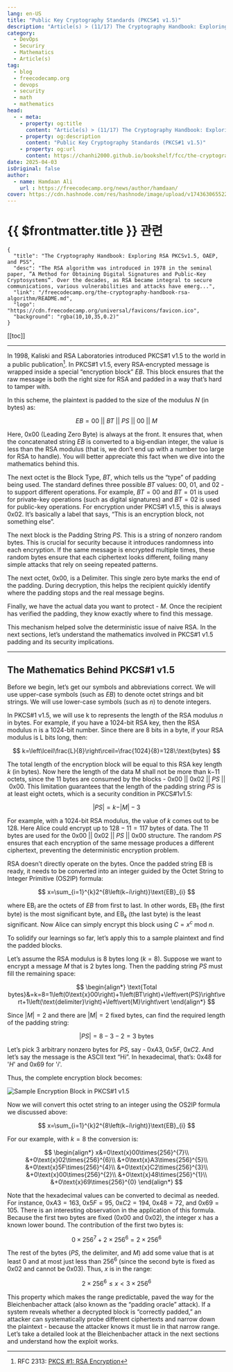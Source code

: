 ```yaml
---
lang: en-US
title: "Public Key Cryptography Standards (PKCS#1 v1.5)"
description: "Article(s) > (11/17) The Cryptography Handbook: Exploring RSA PKCSv1.5, OAEP, and PSS" 
category:
  - DevOps
  - Securiry
  - Mathematics
  - Article(s)
tag:
  - blog
  - freecodecamp.org
  - devops
  - security
  - math
  - mathematics
head:
  - - meta:
    - property: og:title
      content: "Article(s) > (11/17) The Cryptography Handbook: Exploring RSA PKCSv1.5, OAEP, and PSS"
    - property: og:description
      content: "Public Key Cryptography Standards (PKCS#1 v1.5)"
    - property: og:url
      content: https://chanhi2000.github.io/bookshelf/fcc/the-cryptography-handbook-rsa-algorithm/public-key-cryptography-standards-pkcs1-v15.html
date: 2025-04-03
isOriginal: false
author:
  - name: Hamdaan Ali
    url : https://freecodecamp.org/news/author/hamdaan/
cover: https://cdn.hashnode.com/res/hashnode/image/upload/v1743630655223/f7e0c094-2103-42cd-97bd-be79d14fff67.png
---
```


# {{ $frontmatter.title }} 관련

```component VPCard
{
  "title": "The Cryptography Handbook: Exploring RSA PKCSv1.5, OAEP, and PSS",
  "desc": "The RSA algorithm was introduced in 1978 in the seminal paper, ”A Method for Obtaining Digital Signatures and Public-Key Cryptosystems”. Over the decades, as RSA became integral to secure communications, various vulnerabilities and attacks have emerg...",
  "link": "/freecodecamp.org/the-cryptography-handbook-rsa-algorithm/README.md",
  "logo": "https://cdn.freecodecamp.org/universal/favicons/favicon.ico",
  "background": "rgba(10,10,35,0.2)"
}
```

[[toc]]

---

<SiteInfo
  name="The Cryptography Handbook: Exploring RSA PKCSv1.5, OAEP, and PSS"
  desc="The RSA algorithm was introduced in 1978 in the seminal paper, ”A Method for Obtaining Digital Signatures and Public-Key Cryptosystems”. Over the decades, as RSA became integral to secure communications, various vulnerabilities and attacks have emerg..."
  url="https://freecodecamp.org/news/the-cryptography-handbook-rsa-algorithm#heading-public-key-cryptography-standards-pkcs1-v15"
  logo="https://cdn.freecodecamp.org/universal/favicons/favicon.ico"
  preview="https://cdn.hashnode.com/res/hashnode/image/upload/v1743630655223/f7e0c094-2103-42cd-97bd-be79d14fff67.png"/>

In 1998, Kaliski and RSA Laboratories introduced PKCS#1 v1.5 to the world in a public publication[^1]. In PKCS#1 v1.5, every RSA‐encrypted message is wrapped inside a special “encryption block” $EB$. This block ensures that the raw message is both the right size for RSA and padded in a way that’s hard to tamper with.

In this scheme, the plaintext is padded to the size of the modulus $N$ (in bytes) as:

$$
EB=00\:\vert\vert\:BT\:\vert\vert\:PS\:\vert\vert\:00\:\vert\vert\:M
$$

Here, $0\text{x}00$ (Leading Zero Byte) is always at the front. It ensures that, when the concatenated string $EB$ is converted to a big‐endian integer, the value is less than the RSA modulus (that is, we don’t end up with a number too large for RSA to handle). You will better appreciate this fact when we dive into the mathematics behind this.

The next octet is the Block Type, $BT$, which tells us the “type” of padding being used. The standard defines three possible $BT$ values: $00$, $01$, and $02$ - to support different operations. For example, $BT=00$ and $BT=01$ is used for private-key operations (such as digital signatures) and $BT=02$ is used for public-key operations. For encryption under PKCS#1 v1.5, this is always 0x02. It’s basically a label that says, “This is an encryption block, not something else”.

The next block is the Padding String $PS$. This is a string of nonzero random bytes. This is crucial for security because it introduces randomness into each encryption. If the same message is encrypted multiple times, these random bytes ensure that each ciphertext looks different, foiling many simple attacks that rely on seeing repeated patterns.

The next octet, $0\text{x}00$, is a Delimiter. This single zero byte marks the end of the padding. During decryption, this helps the recipient quickly identify where the padding stops and the real message begins.

Finally, we have the actual data you want to protect - $M$. Once the recipient has verified the padding, they know exactly where to find this message.

This mechanism helped solve the deterministic issue of naive RSA. In the next sections, let’s understand the mathematics involved in PKCS#1 v1.5 padding and its security implications.

---

## The Mathematics Behind PKCS#1 v1.5

Before we begin, let’s get our symbols and abbreviations correct. We will use upper-case symbols (such as $EB$) to denote octet strings and bit strings. We will use lower-case symbols (such as $n$) to denote integers.

In PKCS#1 v1.5, we will use k to represents the length of the RSA modulus $n$ in bytes. For example, if you have a 1024-bit RSA key, then the RSA modulus n is a 1024-bit number. Since there are 8 bits in a byte, if your RSA modulus is L bits long, then:

$$
k=\left\lceil\frac{L}{8}\right\rceil=\frac{1024}{8}=128\:\text{bytes}
$$

The total length of the encryption block will be equal to this RSA key length $k$ (in bytes). Now here the length of the data M shall not be more than k−11 octets, since the $11$ bytes are consumed by the blocks - $0\text{x}00\:\vert\vert\:0\text{x}02\:\vert\vert\:PS\:\vert\vert\:0\text{x}00$. This limitation guarantees that the length of the padding string $PS$ is at least eight octets, which is a security condition in PKCS#1v1.5:

$$
\vert{PS}\vert=k-\vert{M}\vert-3
$$

For example, with a 1024-bit RSA modulus, the value of $k$ comes out to be $128$. Here Alice could encrypt up to $128−11=117$ bytes of data. The $11$ bytes are used for the $0\text{x}00\:\vert\vert\:0\text{x}02\:\vert\vert\:PS\:\vert\vert\:0\text{x}00$ structure. The random $PS$ ensures that each encryption of the same message produces a different ciphertext, preventing the deterministic encryption problem.

RSA doesn’t directly operate on the bytes. Once the padded string $\text{EB}$ is ready, it needs to be converted into an integer guided by the Octet String to Integer Primitive (OS2IP) formula:

$$
x=\sum_{i=1}^{k}2^{8\left(k−i\right)}\text{EB}_{i}
$$

where $\text{EB}_{i}$ are the octets of $EB$ from first to last. In other words, $\text{EB}_{1}$ (the first byte) is the most significant byte, and $\text{EB}_{k}$ (the last byte) is the least significant. Now Alice can simply encrypt this block using $C=x^{c}\:\text{mod}\:n$.

To solidify our learnings so far, let’s apply this to a sample plaintext and find the padded blocks.

Let’s assume the RSA modulus is 8 bytes long $(k=8)$. Suppose we want to encrypt a message $M$ that is $2$ bytes long. Then the padding string $PS$ must fill the remaining space:

$$
\begin{align*}
\text{Total bytes}&=k=8=1\left(0\text{x}00\right)+1\left(BT\right)+\left\vert{PS}\right\vert+1\left(\text{delimiter}\right)+\left\vert{M}\right\vert
\end{align*}
$$

Since $\left\vert{M}\right\vert=2$ and there are $\left\vert{M}\right\vert=2$ fixed bytes, can find the required length of the padding string:

$$
\left\vert{PS}\right\vert=8−3−2=3\:\text{bytes}
$$

Let’s pick 3 arbitrary nonzero bytes for $PS$, say - $0\text{x}A3$, $0\text{x}5F$, $0\text{x}C2$. And let’s say the message is the ASCII text “Hi”. In hexadecimal, that’s: $0\text{x}48$ for '$H$' and $0\text{x}69$ for '$i$'.

Thus, the complete encryption block becomes:

![Sample Encryption Block in PKCS#1 v1.5](https://cdn.hashnode.com/res/hashnode/image/upload/v1742368983011/f682532c-6664-4197-8e77-60ea034f82c5.png)

Now we will convert this octet string to an integer using the OS2IP formula we discussed above:

$$
x=\sum_{i=1}^{k}2^{8\left(k−i\right)}\text{EB}_{i}
$$

For our example, with $k=8$ the conversion is:

$$
\begin{align*}
x&=0\text{x}00\times{256}^{7}\\
&+0\text{x}02\times{256}^{6}\\
&+0\text{x}A3\times{256}^{5}\\
&+0\text{x}5F\times{256}^{4}\\
&+0\text{x}C2\times{256}^{3}\\
&+0\text{x}00\times{256}^{2}\\
&+0\text{x}48\times{256}^{1}\\
&+0\text{x}69\times{256}^{0}
\end{align*}
$$

Note that the hexadecimal values can be converted to decimal as needed. For instance, $0\text{x}A3=163$, $0\text{x}5F=95$, $0\text{x}C2=194$, $0\text{x}48=72$, and $0\text{x}69=105$. There is an interesting observation in the application of this formula. Because the first two bytes are fixed ($0\text{x}00$ and $0\text{x}02$), the integer x has a known lower bound. The contribution of the first two bytes is:

$$
0\times{256}^{7}+2\times{256}^{6}=2\times{256}^{6}
$$

The rest of the bytes ($PS$, the delimiter, and $M$) add some value that is at least $0$ and at most just less than $256^{6}$ (since the second byte is fixed as $0\text{x}02$ and cannot be $0\text{x}03$). Thus, $x$ is in the range:

$$
2\times{256}^{6}\le{x}\lt{3}\times{256}^{6}
$$

This property which makes the range predictable, paved the way for the Bleichenbacher attack (also known as the “padding oracle” attack). If a system reveals whether a decrypted block is “correctly padded,” an attacker can systematically probe different ciphertexts and narrow down the plaintext - because the attacker knows it must lie in that narrow range. Let’s take a detailed look at the Bleichenbacher attack in the next sections and understand how the exploit works.

[^1]: RFC 2313: [<FontIcon icon="fas fa-globe"/>PKCS #1: RSA Encryption](https://rfc-editor.org/rfc/rfc2313.html)
